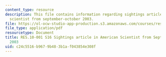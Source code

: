 ```yaml
---
content_type: resource
description: This file contains information regarding sightings article in american
  scientist from september-october 2003.
file: https://ol-ocw-studio-app-production.s3.amazonaws.com/courses/res-10-001-making-science-and-engineering-pictures-a-practical-guide-to-presenting-your-work-spring-2016/c24c5516b9679b483b1af043854e308f_MITRES_10_001S16_SeptOct03.pdf
file_type: application/pdf
resourcetype: Document
title: RES.10-001 S16 Sightings article in American Scientist from September-October
  2003
uid: c24c5516-b967-9b48-3b1a-f043854e308f
---
```

